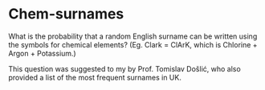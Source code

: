 # Chem-surnames

What is the probability that a random English surname can be written using the symbols for chemical elements? (Eg. Clark = ClArK, which is Chlorine + Argon + Potassium.)

This question was suggested to my by Prof. Tomislav Došlić, who also provided a list of the most frequent surnames in UK.
